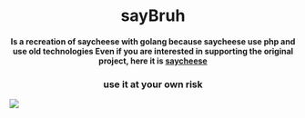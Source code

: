 <h1 align="center"> sayBruh</h1>

<h4 align="center">Is a recreation of saycheese with golang because saycheese use php and use old technologies
Even if you are interested in supporting the original project, here it is <a href="https://github.com/hangetzzu/saycheese">saycheese</a></h4>
<h3 align="center">
use it at your own risk</h3>
<img src="https://media.discordapp.net/attachments/786752885982625862/793150277204574228/Captura_de_Pantalla_2020-12-28_a_las_10.15.46_a.m..png">
